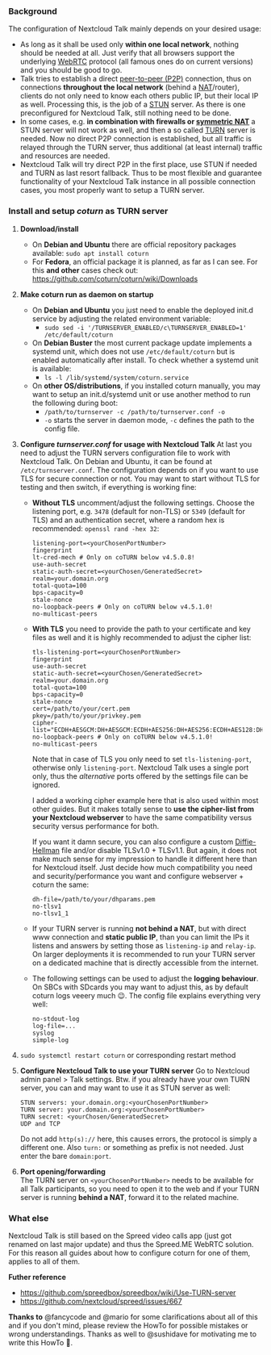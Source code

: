 ### Background
The configuration of Nextcloud Talk mainly depends on your desired usage:
- As long as it shall be used only **within one local network**, nothing should be needed at all. Just verify that all browsers support the underlying [WebRTC](https://en.wikipedia.org/wiki/WebRTC) protocol (all famous ones do on current versions) and you should be good to go.
- Talk tries to establish a direct [peer-to-peer (P2P)](https://en.wikipedia.org/wiki/Peer-to-peer) connection, thus on connections **throughout the local network** (behind a [NAT](https://en.wikipedia.org/wiki/Network_address_translation)/router), clients do not only need to know each others public IP, but their local IP as well. Processing this, is the job of a [STUN](https://en.wikipedia.org/wiki/STUN) server. As there is one preconfigured for Nextcloud Talk, still nothing need to be done.
- In some cases, e.g. **in combination with firewalls or [symmetric NAT](https://en.wikipedia.org/wiki/Network_address_translation#Symmetric_NAT)** a STUN server will not work as well, and then a so called [TURN](https://en.wikipedia.org/wiki/Traversal_Using_Relays_around_NAT) server is needed. Now no direct P2P connection is established, but all traffic is relayed through the TURN server, thus additional (at least internal) traffic and resources are needed.
- Nextcloud Talk will try direct P2P in the first place, use STUN if needed and TURN as last resort fallback. Thus to be most flexible and guarantee functionality of your Nextcloud Talk instance in all possible connection cases, you most properly want to setup a TURN server.

### Install and setup _coturn_ as TURN server
1. **Download/install**
   - On **Debian and Ubuntu** there are official repository packages available:
`sudo apt install coturn`
   - For **Fedora**, an official package it is planned, as far as I can see. For this **and other** cases check out: https://github.com/coturn/coturn/wiki/Downloads

2. **Make coturn run as daemon on startup**
   - On **Debian and Ubuntu** you just need to enable the deployed init.d service by adjusting the related environment variable:
      - `sudo sed -i '/TURNSERVER_ENABLED/c\TURNSERVER_ENABLED=1' /etc/default/coturn`
   - On **Debian Buster** the most current package update implements a systemd unit, which does not use `/etc/default/coturn` but is enabled automatically after install. To check whether a systemd unit is available:
      - `ls -l /lib/systemd/system/coturn.service`
   - On **other OS/distributions**, if you installed coturn manually, you may want to setup an init.d/systemd unit or use another method to run the following during boot:
      - `/path/to/turnserver -c /path/to/turnserver.conf -o`
      - `-o` starts the server in daemon mode, `-c` defines the path to the config file.

3. **Configure _turnserver.conf_ for usage with Nextcloud Talk**
At last you need to adjust the TURN servers configuration file to work with Nextcloud Talk. On Debian and Ubuntu, it can be found at `/etc/turnserver.conf`. The configuration depends on if you want to use TLS for secure connection or not. You may want to start without TLS for testing and then switch, if everything is working fine:
   - **Without TLS** uncomment/adjust the following settings. Choose the listening port, e.g. `3478` (default for non-TLS) or `5349` (default for TLS) and an authentication secret, where a random hex is recommended: `openssl rand -hex 32`:

         listening-port=<yourChosenPortNumber>
         fingerprint
         lt-cred-mech # Only on coTURN below v4.5.0.8!
         use-auth-secret
         static-auth-secret=<yourChosen/GeneratedSecret>
         realm=your.domain.org
         total-quota=100
         bps-capacity=0
         stale-nonce
         no-loopback-peers # Only on coTURN below v4.5.1.0!
         no-multicast-peers
   - **With TLS** you need to provide the path to your certificate and key files as well and it is highly recommended to adjust the cipher list:

         tls-listening-port=<yourChosenPortNumber>
         fingerprint
         use-auth-secret
         static-auth-secret=<yourChosen/GeneratedSecret>
         realm=your.domain.org
         total-quota=100
         bps-capacity=0
         stale-nonce
         cert=/path/to/your/cert.pem
         pkey=/path/to/your/privkey.pem
         cipher-list="ECDH+AESGCM:DH+AESGCM:ECDH+AES256:DH+AES256:ECDH+AES128:DH+AES:ECDH+3DES:DH+3DES:RSA+AES:RSA+3DES:!ADH:!AECDH:!MD5"
         no-loopback-peers # Only on coTURN below v4.5.1.0!
         no-multicast-peers

     Note that in case of TLS you only need to set `tls-listening-port`, otherwise only `listening-port`. Nextcloud Talk uses a single port only, thus the _alternative_ ports offered by the settings file can be ignored.

     I added a working cipher example here that is also used within most other guides. But it makes totally sense to **use the cipher-list from your Nextcloud webserver** to have the same compatibility versus security versus performance for both.

     If you want it damn secure, you can also configure a custom [Diffie-Hellman](https://en.wikipedia.org/wiki/Diffie–Hellman_key_exchange) file and/or disable TLSv1.0 + TLSv1.1. But again, it does not make much sense for my impression to handle it different here than for Nextcloud itself. Just decide how much compatibility you need and security/performance you want and configure webserver + coturn the same:

         dh-file=/path/to/your/dhparams.pem
         no-tlsv1
         no-tlsv1_1
   - If your TURN server is running **not behind a NAT**, but with direct www connection and **static public IP**, than you can limit the IPs it listens and answers by setting those as `listening-ip` and `relay-ip`. On larger deployments it is recommended to run your TURN server on a dedicated machine that is directly accessible from the internet.
   - The following settings can be used to adjust the **logging behaviour**. On SBCs with SDcards you may want to adjust this, as by default coturn logs veeery much :wink:. The config file explains everything very well:

         no-stdout-log
         log-file=...
         syslog
         simple-log

4. `sudo systemctl restart coturn` or corresponding restart method

5. **Configure Nextcloud Talk to use your TURN server**
Go to Nextcloud admin panel > Talk settings. Btw. if you already have your own TURN server, you can and may want to use it as STUN server as well:

       STUN servers: your.domain.org:<yourChosenPortNumber>
       TURN server: your.domain.org:<yourChosenPortNumber>
       TURN secret: <yourChosen/GeneratedSecret>
       UDP and TCP
   Do not add `http(s)://` here, this causes errors, the protocol is simply a different one. Also `turn:` or something as prefix is not needed. Just enter the bare `domain:port`.

6. **Port opening/forwarding**\
The TURN server on `<yourChosenPortNumber>` needs to be available for all Talk participants, so you need to open it to the web and if your TURN server is running **behind a NAT**, forward it to the related machine.

### What else
 Nextcloud Talk is still based on the Spreed video calls app (just got renamed on last major update) and thus the Spreed.ME WebRTC solution. For this reason all guides about how to configure coturn for one of them, applies to all of them.

**Futher reference**
- https://github.com/spreedbox/spreedbox/wiki/Use-TURN-server
- https://github.com/nextcloud/spreed/issues/667

**Thanks to** @fancycode and @mario for some clarifications about all of this and if you don't mind, please review the HowTo for possible mistakes or wrong understandings.
Thanks as well to @sushidave for motivating me to write this HowTo :slightly_smiling_face:.
